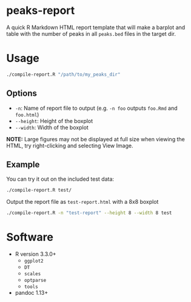 # peaks-report
A quick R Markdown HTML report template that will make a barplot and table with the number of peaks in all `peaks.bed` files in the target dir. 

# Usage

```bash
./compile-report.R "/path/to/my_peaks_dir"
```

## Options
- `-n`: Name of report file to output (e.g. `-n foo` outputs `foo.Rmd` and `foo.html`)
- `--height`: Height of the boxplot
- `--width`: Width of the boxplot

__NOTE:__ Large figures may not be displayed at full size when viewing the HTML, try right-clicking and selecting View Image.

## Example 
You can try it out on the included test data:

```bash
./compile-report.R test/
```
Output the report file as `test-report.html` with a 8x8 boxplot
```bash
./compile-report.R -n "test-report" --height 8 --width 8 test
```



# Software
- R version 3.3.0+
  - `ggplot2`
  - `DT`
  - `scales`
  - `optparse`
  - `tools`
- pandoc 1.13+
